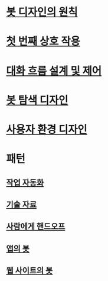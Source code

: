 # [봇 디자인의 원칙](../bot-service-design-principles.md)
# [첫 번째 상호 작용](../bot-service-design-first-interaction.md)
# [대화 흐름 설계 및 제어](../bot-service-design-conversation-flow.md)
# [봇 탐색 디자인](../bot-service-design-navigation.md)
# [사용자 환경 디자인](../bot-service-design-user-experience.md)
# 패턴
## [작업 자동화](../bot-service-design-pattern-task-automation.md)
## [기술 자료](../bot-service-design-pattern-knowledge-base.md)
## [사람에게 핸드오프](../bot-service-design-pattern-handoff-human.md)
## [앱의 봇](../bot-service-design-pattern-embed-app.md)
## [웹 사이트의 봇](../bot-service-design-pattern-embed-web-site.md)
